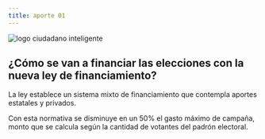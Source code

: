 ```yaml
---
title: aporte 01
---
```

<section>
  <div class="col-md-2"></div>
  <div class="col-md-8">
    <div><img src="logo.png" alt="logo ciudadano inteligente"></div>
    <div>
      <h2>¿Cómo se van a financiar las elecciones con la nueva ley de financiamiento?</h2>
      <p>La ley establece un sistema mixto de financiamiento que contempla aportes estatales y privados.</p>
      <p>Con esta normativa se disminuye en un 50% el gasto máximo de campaña, monto que se calcula según la cantidad de votantes del padrón electoral.</p>
    </div>
  </div>
  <div class="col-md-2"></div>
</section>
